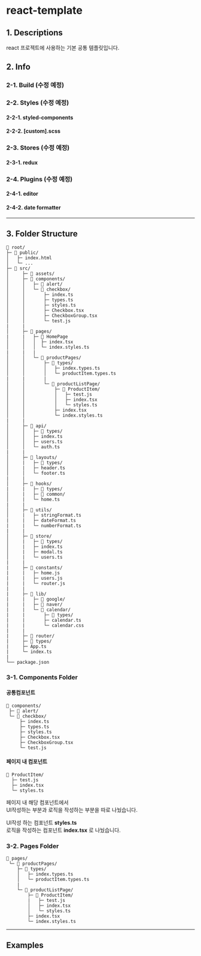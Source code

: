# react-template

## 1. Descriptions

react 프로젝트에 사용하는 기본 공통 템플릿입니다.

## 2. Info

### 2-1. Build (수정 예정)

### 2-2. Styles (수정 예정)

#### 2-2-1. styled-components

#### 2-2-2. [custom].scss

### 2-3. Stores (수정 예정)

#### 2-3-1. redux

### 2-4. Plugins (수정 예정)

#### 2-4-1. editor

#### 2-4-2. date formatter

---

## 3. Folder Structure

```
📁 root/
├─ 📂 public/
│   ├─ index.html
│   └─ ...
├─ 📂 src/
│     ├─ 📁 assets/
│     ├─ 📂 components/
│     │   ├─ 📁 alert/
│     │   └─ 📂 checkbox/
│     │       ├─ index.ts
│     │       ├─ types.ts
│     │       ├─ styles.ts
│     │       ├─ Checkbox.tsx
│     │       ├─ CheckboxGroup.tsx
│     │       └─ test.js
|     |
│     ├─ 📂 pages/
|     |   ├─ 📂 HomePage
│     │   │  ├─ index.tsx
│     │   │  └─ index.styles.ts
|     |   |
│     │   └─ 📂 productPages/
│     │       ├─ 📂 types/
│     │       │   ├─ index.types.ts
│     │       │   └─ productItem.types.ts
|     |       |
│     │       └─ 📂 productListPage/
│     │           ├─ 📂 ProductItem/
│     │           │   ├─ test.js
│     │           │   ├─ index.tsx
│     │           │   └─ styles.ts
│     │           ├─ index.tsx
│     │           └─ index.styles.ts
|     |
│     ├─ 📂 api/
│     │	  ├─ 📁 types/
│     │	  ├─ index.ts
│     │	  ├─ users.ts
│     │	  └─ auth.ts
|     |
│     ├─ 📂 layouts/
│     |	  ├─ 📁 types/
│     |   ├─ header.ts
│     │	  └─ footer.ts
|     |
│     ├─ 📂 hooks/
|     |	  ├─ 📁 types/
│     |	  ├─ 📁 common/
│     |	  └─ home.ts
|     |
│     ├─ 📂 utils/
│     |   ├─ stringFormat.ts
|     |   ├─ dateFormat.ts
|     |   └─ numberFormat.ts
|     |
│     ├─ 📂 store/
│     |	  ├─ 📁 types/
│     |   ├─ index.ts
│     |	  ├─ modal.ts
│     |	  └─ users.ts
|     |
|     ├─ 📂 constants/
|     |	  ├─ home.js
|     |	  ├─ users.js
|     |	  └─ router.js
|     |
|     ├─ 📂 lib/
|     |	  ├─ 📁 google/
|     |	  ├─ 📁 naver/
|     |	  └─ 📂 calendar/
|     |	      ├─ 📁 types/
|     |	      ├─ calendar.ts
|     |	      └─ calendar.css
|     |
|     ├─ 📁 router/
|     ├─ 📁 types/
|     ├─ App.ts
|     └─ index.ts
|
└── package.json

```

### 3-1. Components Folder

#### 공통컴포넌트

```
📂 components/
 ├─ 📁 alert/
 └─ 📂 checkbox/
     ├─ index.ts
     ├─ types.ts
     ├─ styles.ts
     ├─ Checkbox.tsx
     ├─ CheckboxGroup.tsx
     └─ test.js
```

#### 페이지 내 컴포넌트

```
📂 ProductItem/
  ├─ test.js
  ├─ index.tsx
  └─ styles.ts
```

페이지 내 해당 컴포넌트에서 <br/>
UI작성하는 부분과 로직을 작성하는 부분을 따로 나눴습니다. <br/>

UI작성 하는 컴포넌트 **styles.ts** <br/>
로직을 작성하는 컴포넌트 **index.tsx** 로 나눴습니다.

### 3-2. Pages Folder

```
📂 pages/
 └─ 📂 productPages/
    ├─ 📂 types/
    │   ├─ index.types.ts
    │   └─ productItem.types.ts
    |
    └─ 📂 productListPage/
        ├─ 📂 ProductItem/
        |   ├─ test.js
        │   ├─ index.tsx
    	│	└─ styles.ts
        ├─ index.tsx
        └─ index.styles.ts

```

---

## Examples
